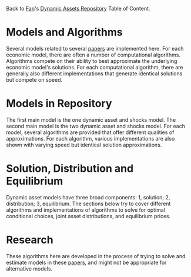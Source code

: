 Back to [Fan](https://fanwangecon.github.io)'s
[Dynamic Assets Repository](https://fanwangecon.github.io/CodeDynaAsset/) Table of Content.

# Models and Algorithms

Several models related to several [papers](https://fanwangecon.github.io/research) are implemented here. For each economic model, there are often a number of computational algorithms. Algorithms compete on their ability to best approximate the underlying economic model's solutions. For each computational algorithm, there are generally also different implementations that generate identical solutions but compete on speed.

# Models in Repository

The first main model is the one dynamic asset and shocks model. The second main model is the two dynamic asset and shocks model. For each model, several algorithms are provided that offer different qualities of approximations. For each algorithm, various implementations are also shown with varying speed but identical solution approximations.

# Solution, Distribution and Equilibrium

Dynamic asset models have three broad components: 1, solution; 2, distribution; 3, equilibrium. The sections below try to cover different algorithms and implementations of algorithms to solve for optimal conditional choices, joint asset distributions, and equilibrium prices.

# Research

These algorithms here are developed in the process of trying to solve and estimate models in these [papers](https://fanwangecon.github.io/research), and might not be appropriate for alternative models.

